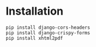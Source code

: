 # Installation 


    pip install django-cors-headers
    pip install django-crispy-forms
    pip install xhtml2pdf
```

